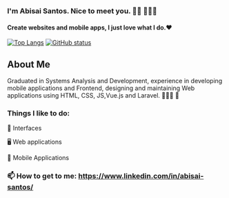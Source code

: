 ### I'm Abisai Santos. Nice to meet you. 👋🏾  🧑🏿‍💻

#### Create websites and mobile apps, I just love what I do.❤️

[![Top Langs](https://github-readme-stats.vercel.app/api/top-langs/?username=AbisaiSan&layout=compact&count_private=true)](https://github.com/AbisaiSan/github-readme-stats)
[![GitHub status](https://github-readme-stats.vercel.app/api?username=AbisaiSan&count_private=true&hide=prs)](https://github.com/AbisaiSan/github-readme-stats)

## About Me

Graduated in Systems Analysis and Development, experience in developing mobile applications and Frontend, designing and maintaining Web applications using HTML, CSS, JS,Vue.js and Laravel. 🧑🏿‍💻 📱

### Things I like to do:

🎨 Interfaces

🖥 Web applications

📱 Mobile Applications

### 📫 How to get to me: https://www.linkedin.com/in/abisai-santos/ 

